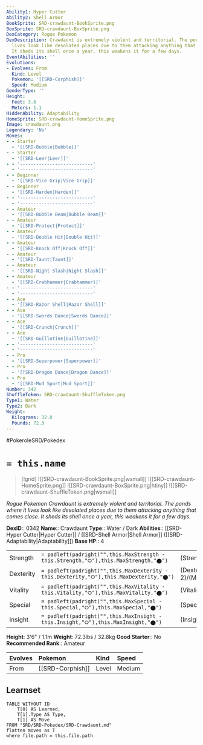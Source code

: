 ```yaml
---
Ability1: Hyper Cutter
Ability2: Shell Armor
BookSprite: SRD-crawdaunt-BookSprite.png
BoxSprite: SRD-crawdaunt-BoxSprite.png
DexCategory: Rogue Pokemon
DexDescription: Crawdaunt is extremely violent and territorial. The ponds where it
  lives look like desolated places due to them attacking anything that comes close.
  It sheds its shell once a year, this weakens it for a few days.
EventAbilities: ''
Evolutions:
- Evolves: From
  Kind: Level
  Pokemon: '[[SRD-Corphish]]'
  Speed: Medium
GenderType: ''
Height:
  Feet: 3.6
  Meters: 1.1
HiddenAbility: Adaptability
HomeSprite: SRD-crawdaunt-HomeSprite.png
Image: crawdaunt.png
Legendary: 'No'
Moves:
- - Starter
  - '[[SRD-Bubble|Bubble]]'
- - Starter
  - '[[SRD-Leer|Leer]]'
- - '---------------------------'
  - '---------------------------'
- - Beginner
  - '[[SRD-Vice Grip|Vice Grip]]'
- - Beginner
  - '[[SRD-Harden|Harden]]'
- - '---------------------------'
  - '---------------------------'
- - Amateur
  - '[[SRD-Bubble Beam|Bubble Beam]]'
- - Amateur
  - '[[SRD-Protect|Protect]]'
- - Amateur
  - '[[SRD-Double Hit|Double Hit]]'
- - Amateur
  - '[[SRD-Knock Off|Knock Off]]'
- - Amateur
  - '[[SRD-Taunt|Taunt]]'
- - Amateur
  - '[[SRD-Night Slash|Night Slash]]'
- - Amateur
  - '[[SRD-Crabhammer|Crabhammer]]'
- - '---------------------------'
  - '---------------------------'
- - Ace
  - '[[SRD-Razor Shell|Razor Shell]]'
- - Ace
  - '[[SRD-Swords Dance|Swords Dance]]'
- - Ace
  - '[[SRD-Crunch|Crunch]]'
- - Ace
  - '[[SRD-Guillotine|Guillotine]]'
- - '---------------------------'
  - '---------------------------'
- - Pro
  - '[[SRD-Superpower|Superpower]]'
- - Pro
  - '[[SRD-Dragon Dance|Dragon Dance]]'
- - Pro
  - '[[SRD-Mud Sport|Mud Sport]]'
Number: 342
ShuffleToken: SRD-crawdaunt-ShuffleToken.png
Type1: Water
Type2: Dark
Weight:
  Kilograms: 32.8
  Pounds: 72.3
---
```


#PokeroleSRD/Pokedex

# `= this.name`

> [!grid]
> ![[SRD-crawdaunt-BookSprite.png|wsmall]]
> ![[SRD-crawdaunt-HomeSprite.png]]
> ![[SRD-crawdaunt-BoxSprite.png|htiny]]
> ![[SRD-crawdaunt-ShuffleToken.png|wsmall]]


*Rogue Pokemon*
*Crawdaunt is extremely violent and territorial. The ponds where it lives look like desolated places due to them attacking anything that comes close. It sheds its shell once a year, this weakens it for a few days.*

**DexID**:: 0342
**Name**:: Crawdaunt
**Type**:: Water / Dark
**Abilities**:: [[SRD-Hyper Cutter|Hyper Cutter]] / [[SRD-Shell Armor|Shell Armor]] ([[SRD-Adaptability|Adaptability]])
**Base HP**:: 4

|           |                                                                                        |                                          |
| --------- | -------------------------------------------------------------------------------------- | ---------------------------------------- |
| Strength  | `= padleft(padright("",this.MaxStrength - this.Strength,"⭘"),this.MaxStrength,"⬤")`    | (Strength::3)/(MaxStrength::7)   |
| Dexterity | `= padleft(padright("",this.MaxDexterity - this.Dexterity,"⭘"),this.MaxDexterity,"⬤")` | (Dexterity:: 2)/(MaxDexterity::4) |
| Vitality  | `= padleft(padright("",this.MaxVitality - this.Vitality,"⭘"),this.MaxVitality,"⬤")`    | (Vitality::2)/(MaxVitality::5)   |
| Special   | `= padleft(padright("",this.MaxSpecial - this.Special,"⭘"),this.MaxSpecial,"⬤")`       | (Special::2)/(MaxSpecial::5)     |
| Insight   | `= padleft(padright("",this.MaxInsight - this.Insight,"⭘"),this.MaxInsight,"⬤")`       | (Insight::2)/(MaxInsight::4)     |

**Height**: 3'6" / 1.1m
**Weight**: 72.3lbs / 32.8kg
**Good Starter**:: No
**Recommended Rank**:: Amateur

| Evolves   | Pokemon          | Kind   | Speed   |
|:----------|:-----------------|:-------|:--------|
| From      | [[SRD-Corphish]] | Level  | Medium  |

## Learnset

```dataview
TABLE WITHOUT ID
    T[0] AS Learned,
    T[1].Type AS Type,
    T[1] AS Move
FROM "SRD/SRD-Pokedex/SRD-Crawdaunt.md"
flatten moves as T
where file.path = this.file.path
```
